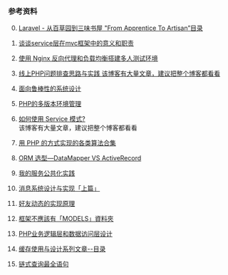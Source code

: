 ### 参考资料

0. [Laravel - 从百草园到三味书屋 "From Apprentice To Artisan”目录](
http://my.oschina.net/zgldh/blog/389246)

1. [谈谈service层在mvc框架中的意义和职责](https://yuerblog.cc/2016/12/01/the-meaning-of-service-layer-in-mvc-framework/)

2. [使用 Nginx 反向代理和负载均衡搭建多人测试环境](https://laravel-china.org/topics/3443/using-nginx-reverse-proxy-and-load-balancing-to-build-multi-person-test-environment)

3. [线上PHP问题排查思路与实践  该博客有大量文章，建议把整个博客都看看](
http://www.bo56.com/%E7%BA%BF%E4%B8%8Aphp%E9%97%AE%E9%A2%98%E6%8E%92%E6%9F%A5%E6%80%9D%E8%B7%AF%E4%B8%8E%E5%AE%9E%E8%B7%B5/)

4. [面向鲁棒性的系统设计](http://iamzhongyong.cn/2015/12/01/%E9%9D%A2%E5%90%91%E5%BC%82%E5%B8%B8%E7%9A%84%E7%B3%BB%E7%BB%9F%E8%AE%BE%E8%AE%A1/)

5. [PHP的多版本环境管理](http://rmingwang.com/php-version-management-phpenv.html)

6. [如何使用 Service 模式?](http://oomusou.io/laravel/laravel-service/)  
该博客有大量文章，建议把整个博客都看看

7. [用 PHP 的方式实现的各类算法合集](https://github.com/PuShaoWei/arithmetic-php)

8. [ORM 选型—DataMapper VS ActiveRecord](http://blog.csdn.net/xhjcehust/article/details/76362429)

9. [我的服务公共化实践](https://mp.weixin.qq.com/s?__biz=MzA4NjAzMjEyOA==&mid=207667393&idx=1&sn=48acd5fa301f487de9c160e1d694acc5&scene=5#rd)

10. [消息系统设计与实现「上篇」](
https://cnodejs.org/topic/561e789e30e69d1b2ad8b27f?hmsr=toutiao.io&utm_medium=toutiao.io&utm_source=toutiao.io)

11. [好友动态的实现原理](
http://mp.weixin.qq.com/s?__biz=MzA3MDExNzcyNA==&mid=2650392282&idx=1&sn=93fd63aea3ee3a3ccfc6cae43699fa65&scene=0#wechat_redirect)


12. [框架不應該有「MODELS」資料夾](http://blog.turn.tw/?p=1541)

13. [PHP业务逻辑层和数据访问层设计](https://menglab.com/php/php%E4%B8%9A%E5%8A%A1%E9%80%BB%E8%BE%91%E5%B1%82%E5%92%8C%E6%95%B0%E6%8D%AE%E8%AE%BF%E9%97%AE%E5%B1%82%E8%AE%BE%E8%AE%A1)

14. [缓存使用与设计系列文章--目录](http://carlosfu.iteye.com/blog/2269678?)

15. [链式查询最全语句](http://laragems.com/post/eloquent-cheat-sheet)
